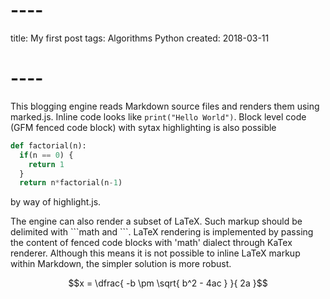 # ----
title: My first post
tags: Algorithms Python
created: 2018-03-11
# ----
This blogging engine reads Markdown source files and renders them using marked.js.
Inline code looks like ```print("Hello World")```.
Block level code (GFM fenced code block) with sytax highlighting is also possible

```python
def factorial(n):
  if(n == 0) {
    return 1
  }
  return n*factorial(n-1)
```
by way of highlight.js.

The engine can also render a subset of LaTeX. Such markup should be delimited with \`\`\`math and \`\`\`.
LaTeX rendering is implemented by passing the content of fenced code blocks with 'math' dialect through KaTex renderer.
Although this means it is not possible to inline LaTeX markup within Markdown, the simpler solution is more robust.

```math
x = \dfrac{ -b \pm \sqrt{ b^2 - 4ac } }{ 2a }
```
